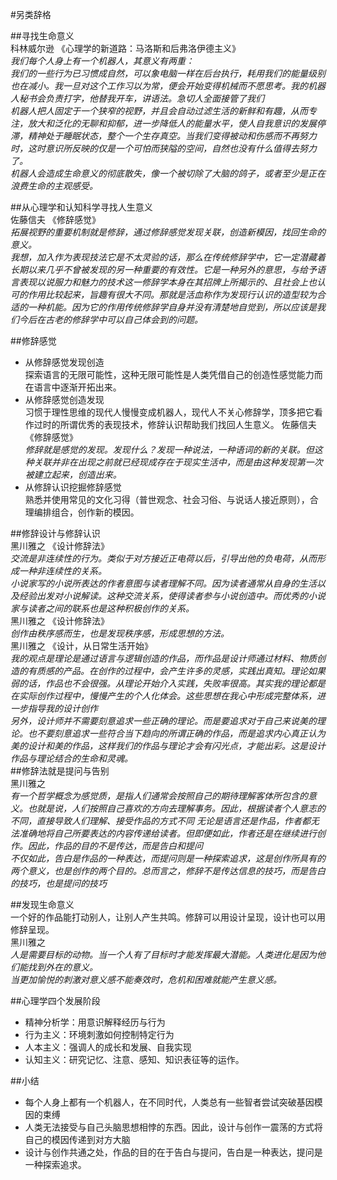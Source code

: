 #另类辞格  

##寻找生命意义  
科林威尔逊  《心理学的新道路：马洛斯和后弗洛伊德主义》  
*我们每个人身上有一个机器人，其意义有两重：*  
*我们的一些行为已习惯成自然，可以象电脑一样在后台执行，耗用我们的能量级别也在减小。我一旦对这个工作习以为常，便会开始变得机械而不愿思考。我的机器人秘书会负责打字，他替我开车，讲语法。急切人全面接管了我们*  
*机器人把人固定于一个狭窄的视野，并且会自动过滤生活的新鲜和有趣，从而专注，放大和泛化的无聊和抑郁，进一步降低人的能量水平，使人自我意识的发展停滞，精神处于睡眠状态，整个一个生存真空。当我们变得被动和伤感而不再努力时，这时意识所反映的仅是一个可怕而狭隘的空间，自然也没有什么值得去努力了。*  
*机器人会造成生命意义的彻底散失，像一个被切除了大脑的鸽子，或者至少是正在浪费生命的主观感受。*  

##从心理学和认知科学寻找人生意义  
佐藤信夫 《修辞感觉》  
*拓展视野的重要机制就是修辞，通过修辞感觉发现关联，创造新模因，找回生命的意义。*  
*我想，加入作为表现技法它是不太灵验的话，那么在传统修辞学中，它一定潜藏着长期以来几乎不曾被发现的另一种重要的有效性。它是一种另外的意思，与给予语言表现以说服力和魅力的技术这一修辞学本身在其招牌上所揭示的、且社会上也认可的作用比较起来，旨趣有很大不同。那就是活血称作为发现行认识的造型较为合适的一种机能。因为它的作用传统修辞学自身并没有清楚地自觉到，所以应该是我们今后在古老的修辞学中可以自己体会到的问题。*

##修辞感觉  
 * 从修辞感觉发现创造  
探索语言的无限可能性，这种无限可能性是人类凭借自己的创造性感觉能力而在语言中逐渐开拓出来。  
 * 从修辞感觉创造发现  
习惯于理性思维的现代人慢慢变成机器人，现代人不关心修辞学，顶多把它看作过时的所谓优秀的表现技术，修辞认识帮助我们找回人生意义。 
佐藤信夫 《修辞感觉》  
*修辞就是感觉的发现。发现什么？发现一种说法，一种语词的新的关联。但这种关联并非在出现之前就已经现成存在于现实生活中，而是由这种发现第一次被建立起来，创造出来。*  
 * 从修辞认识挖掘修辞感觉    
熟悉并使用常见的文化习得（普世观念、社会习俗、与说话人接近原则），合理编排组合，创作新的模因。  

##修辞设计与修辞认识  
黑川雅之  《设计修辞法》  
*交流是非连续性的行为。类似于对方接近正电荷以后，引导出他的负电荷，从而形成一种非连续性的关系。*  
*小说家写的小说所表达的作者意图与读者理解不同。因为读者通常从自身的生活以及经验出发对小说解读。这种交流关系，使得读者参与小说创造中。而优秀的小说家与读者之间的联系也是这种积极创作的关系。*  
黑川雅之  《设计修辞法》   
*创作由秩序感而生，也是发现秩序感，形成思想的方法。*  
黑川雅之   《设计，从日常生活开始》  
*我的观点是理论是通过语言与逻辑创造的作品，而作品是设计师通过材料、物质创造的有质感的产品。在创作的过程中，会产生许多的灵感，实践出真知。理论如果弱的话，作品也不会很强。从理论开始介入实践，失败率很高。其实我的理论都是在实际创作过程中，慢慢产生的个人化体会。这些思想在我心中形成完整体系，进一步指导我的设计创作*  
*另外，设计师并不需要刻意追求一些正确的理论。而是要追求对于自己来说美的理论。也不要刻意追求一些符合当下趋向的所谓正确的作品，而是追求内心真正认为美的设计和美的作品，这样我们的作品与理论才会有闪光点，才能出彩。这是设计作品与理论结合的生命和灵魂。*  
##修辞法就是提问与告别  
黑川雅之  
*有一个哲学概念为感觉质，是指人们通常会按照自己的期待理解客体所包含的意义。也就是说，人们按照自己喜欢的方向去理解事务。因此，根据读者个人意志的不同，直接导致人们理解、接受作品的方式不同*  *无论是语言还是作品，作者都无法准确地将自己所要表达的内容传递给读者。但即便如此，作者还是在继续进行创作。因此，作品的目的不是传达，而是告白和提问*  
*不仅如此，告白是作品的一种表达，而提问则是一种探索追求，这是创作所具有的两个意义，也是创作的两个目的。总而言之，修辞不是传达信息的技巧，而是告白的技巧，也是提问的技巧*    

##发现生命意义  
一个好的作品能打动别人，让别人产生共鸣。修辞可以用设计呈现，设计也可以用修辞呈现。   
黑川雅之  
*人是需要目标的动物。当一个人有了目标时才能发挥最大潜能。人类进化是因为他们能找到外在的意义。*  
*当更加愉悦的刺激对意义感不能奏效时，危机和困难就能产生意义感。*  

##心理学四个发展阶段  
 * 精神分析学：用意识解释经历与行为  
 * 行为主义：环境刺激如何控制特定行为  
 * 人本主义：强调人的成长和发展、自我实现  
 * 认知主义：研究记忆、注意、感知、知识表征等的运作。  

##小结
 * 每个人身上都有一个机器人，在不同时代，人类总有一些智者尝试突破基因模因的束缚  
 * 人类无法接受与自己头脑思想相悖的东西。因此，设计与创作一震荡的方式将自己的模因传递到对方大脑
 * 设计与创作共通之处，作品的目的在于告白与提问，告白是一种表达，提问是一种探索追求。  
